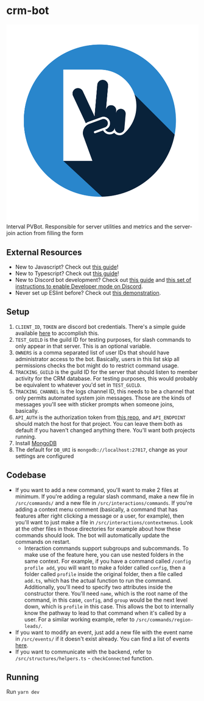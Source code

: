 # crm-bot

![Logo](https://github.com/Progressive-Victory/crm-bot/blob/main/assets/badge.png?raw=true) Interval PVBot. Responsible for server utilities and metrics and the server-join action from filling the form

## External Resources

- New to Javascript? Check out [this guide](https://www.codecademy.com/learn/introduction-to-javascript)!
- New to Typescript? Check out [this guide](https://www.freecodecamp.org/news/learn-typescript-beginners-guide/)!
- New to Discord bot development? Check out [this guide](https://discordjs.guide/) and [this set of instructions to enable Developer mode on Discord](https://discord.com/developers/docs/game-sdk/store#application-test-mode).
- Never set up ESlint before? Check out [this demonstration](https://www.digitalocean.com/community/tutorials/workflow-auto-eslinting).

## Setup

1. `CLIENT_ID`, `TOKEN` are discord bot credentials. There's a simple guide available [here](https://discordjs.guide/preparations/setting-up-a-bot-application.html#creating-your-bot) to accomplish this.
2. `TEST_GUILD` is the guild ID for testing purposes, for slash commands to only appear in that server. This is an optional variable.
3. `OWNERS` is a comma separated list of user IDs that should have administrator access to the bot. Basically, users in this list skip all permissions checks the bot might do to restrict command usage.
4. `TRACKING_GUILD` is the guild ID for the server that should listen to member activity for the CRM database. For testing purposes, this would probably be equivalent to whatever you'd set in `TEST_GUILD`.
5. `TRACKING_CHANNEL` is the logs channel ID, this needs to be a channel that only permits automated system join messages. Those are the kinds of messages you'll see with sticker prompts when someone joins, basically.
6. `API_AUTH` is the authorization token from [this repo](https://github.com/Progressive-Victory/crm-backend/blob/main/.env.sample), and `API_ENDPOINT` should match the host for that project. You can leave them both as default if you haven't changed anything there. You'll want both projects running.
7. Install [MongoDB](https://www.mongodb.com/docs/manual/tutorial/install-mongodb-on-ubuntu/)
8. The default for `DB_URI` is `mongodb://localhost:27017`, change as your settings are configured

## Codebase

- If you want to add a new command, you'll want to make 2 files at minimum. If you're adding a regular slash command, make a new file in `/src/commands/` and a new file in `/src/interactions/commands`. If you're adding a context menu comment (basically, a command that has features after right clicking a message or a user, for example), then you'll want to just make a file in `/src/interactions/contextmenus`. Look at the other files in those directories for example about how these commands should look. The bot will automatically update the commands on restart.
  - Interaction commands support subgroups and subcommands. To make use of the feature here, you can use nested folders in the same context. For example, if you have a command called `/config profile add`, you will want to make a folder called `config`, then a folder called `profile` inside the original folder, then a file called `add.ts`, which has the actual function to run the command. Additionally, you'll need to specify two attributes inside the constructor there. You'll need `name`, which is the root name of the command, in this case, `config`, and `group` would be the next level down, which is `profile` in this case. This allows the bot to internally know the pathway to lead to that command when it's called by a user. For a similar working example, refer to `/src/commands/region-leads/`.
- If you want to modify an event, just add a new file with the event name in `/src/events/` if it doesn't exist already. You can find a list of events [here](https://discord.js.org/#/docs/discord.js/main/class/Client?scrollTo=e-applicationCommandPermissionsUpdate).
- If you want to communicate with the backend, refer to `/src/structures/helpers.ts` - `checkConnected` function.

## Running

Run `yarn dev`

